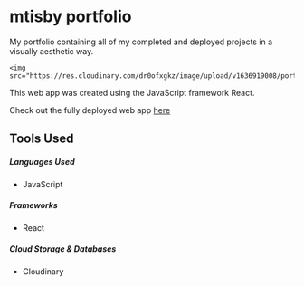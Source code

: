 <h1>mtisby portfolio</h1>

<p>My portfolio containing all of my completed and deployed projects in a visually aesthetic way. 
    
    <img src="https://res.cloudinary.com/dr0ofxgkz/image/upload/v1636919008/portfolio/portfolio_khi8ks.gif">

This web app was created using the JavaScript framework React. 
    
 Check out the fully deployed web app <a href="https://mtisby.github.io/mtisby-website/">here</a>
</p>

<h2>Tools Used</h2>

<h5>Languages Used</h5>
<ul>
    <li>JavaScript</li>
</ul>

<h5>Frameworks</h5>
<ul>
    <li>React</li>
</ul>

<h5>Cloud Storage & Databases</h5>
<ul>
    <li>Cloudinary</li>
</ul>

